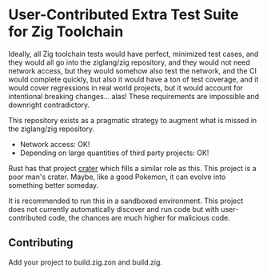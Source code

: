 # User-Contributed Extra Test Suite for Zig Toolchain

Ideally, all Zig toolchain tests would have perfect, minimized test cases, and
they would all go into the ziglang/zig repository, and they would not need
network access, but they would somehow also test the network, and the CI would
complete quickly, but also it would have a ton of test coverage, and it would
cover regressions in real world projects, but it would account for intentional
breaking changes... alas! These requirements are impossible and downright
contradictory.

This repository exists as a pragmatic strategy to augment what is missed in the
ziglang/zig repository.

 * Network access: OK!
 * Depending on large quantities of third party projects: OK!

Rust has that project [crater](https://github.com/rust-lang/crater) which fills
a similar role as this. This project is a poor man's crater. Maybe, like a good
Pokemon, it can evolve into something better someday.

It is recommended to run this in a sandboxed environment. This project does not
currently automatically discover and run code but with user-contributed code,
the chances are much higher for malicious code.

## Contributing

Add your project to build.zig.zon and build.zig.
